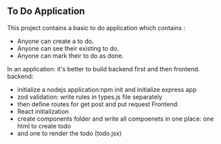 ## To Do Application
This project contains a basic to do application which contains :
- Anyone can create a to do.
- Anyone can see their existing to do.
- Anyone can mark their to do as done.

In an application: it's better to build backend first and then frontend.
backend:
- initialize a nodejs application:npm init and initialize express app
- zod validation: write rules in types.js file separately
- then define routes for get post and put request
Frontend:
- React initialization
- create components folder and write all compoenets in one place: one html to create todo
- and one to render the todo (todo.jsx)